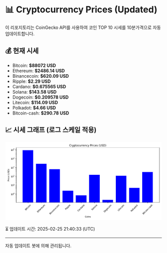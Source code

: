 
# 📊 Cryptocurrency Prices (Updated)

이 리포지토리는 CoinGecko API를 사용하여 코인 TOP 10 시세를 10분가격으로 자동 업데이트합니다.

## 💰 현재 시세
- Bitcoin: **$88072 USD**
- Ethereum: **$2486.14 USD**
- Binancecoin: **$620.09 USD**
- Ripple: **$2.29 USD**
- Cardano: **$0.675565 USD**
- Solana: **$143.58 USD**
- Dogecoin: **$0.209578 USD**
- Litecoin: **$114.09 USD**
- Polkadot: **$4.66 USD**
- Bitcoin-cash: **$290.78 USD**

## 📈 시세 그래프 (로그 스케일 적용)
![Crypto Prices](crypto_prices.png)

⏳ 업데이트 시간: 2025-02-25 21:40:33 (UTC)

---
자동 업데이트 봇에 의해 관리됩니다.
